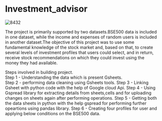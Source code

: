 # Investment_advisor
![8432](https://github.com/SukrutDeshmukh/Investment_advisor/assets/127339353/9c590687-0555-4e05-ac8e-0b0ecb59ea61)

The project is primarily supported by two datasets.BSE500 data is included in one dataset, while the income and expenses of random users is included in another dataset.The objective of this project was to use some fundamental knowledge of the stock market and, based on that, to create several levels of investment profiles that users could select, and in return, receive stock recommendations on which they could invest using the money they had available.

Steps involved in building project.\
Step 1 - Understanding the data which is present Gsheets. \
Step 2 - performing data cleaning using Gsheets tools.
Step 3 - Linking Gsheet with python code with the help of Google cloud Api.
Step 4 - Using Gspread library for extracting details from sheets,cells and for uploading changes on sheets again after performing operations.
Step 5 - Getting both the data sheets in python with the help gspread for performing further opeartions using pandas library.
Step 6 - Creating four profiles for user and applying below conditions on the BSE500 data.



